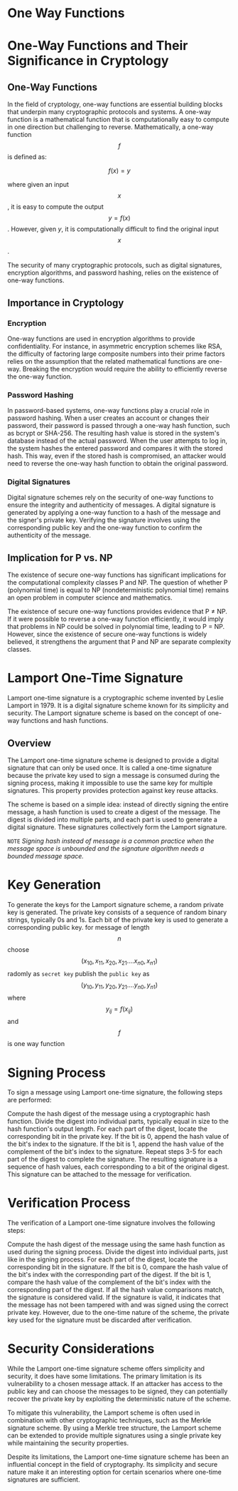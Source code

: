 # One Way Functions
# One-Way Functions and Their Significance in Cryptology

## One-Way Functions

In the field of cryptology, one-way functions are essential building blocks that underpin many cryptographic protocols and systems. A one-way function is a mathematical function that is computationally easy to compute in one direction but challenging to reverse. Mathematically, a one-way function $$f$$ is defined as:

$$f(x) = y$$

where given an input $$x$$, it is easy to compute the output $$y = f(x)$$. However, given $y$, it is computationally difficult to find the original input $$x$$.

The security of many cryptographic protocols, such as digital signatures, encryption algorithms, and password hashing, relies on the existence of one-way functions.

## Importance in Cryptology

### Encryption

One-way functions are used in encryption algorithms to provide confidentiality. For instance, in asymmetric encryption schemes like RSA, the difficulty of factoring large composite numbers into their prime factors relies on the assumption that the related mathematical functions are one-way. Breaking the encryption would require the ability to efficiently reverse the one-way function.

### Password Hashing

In password-based systems, one-way functions play a crucial role in password hashing. When a user creates an account or changes their password, their password is passed through a one-way hash function, such as bcrypt or SHA-256. The resulting hash value is stored in the system's database instead of the actual password. When the user attempts to log in, the system hashes the entered password and compares it with the stored hash. This way, even if the stored hash is compromised, an attacker would need to reverse the one-way hash function to obtain the original password.

### Digital Signatures

Digital signature schemes rely on the security of one-way functions to ensure the integrity and authenticity of messages. A digital signature is generated by applying a one-way function to a hash of the message and the signer's private key. Verifying the signature involves using the corresponding public key and the one-way function to confirm the authenticity of the message.

## Implication for P vs. NP

The existence of secure one-way functions has significant implications for the computational complexity classes P and NP. The question of whether P (polynomial time) is equal to NP (nondeterministic polynomial time) remains an open problem in computer science and mathematics.

The existence of secure one-way functions provides evidence that P ≠ NP. If it were possible to reverse a one-way function efficiently, it would imply that problems in NP could be solved in polynomial time, leading to P = NP. However, since the existence of secure one-way functions is widely believed, it strengthens the argument that P and NP are separate complexity classes.


# Lamport One-Time Signature
Lamport one-time signature is a cryptographic scheme invented by Leslie Lamport in 1979. It is a digital signature scheme known for its simplicity and security. The Lamport signature scheme is based on the concept of one-way functions and hash functions.

## Overview
The Lamport one-time signature scheme is designed to provide a digital signature that can only be used once. It is called a one-time signature because the private key used to sign a message is consumed during the signing process, making it impossible to use the same key for multiple signatures. This property provides protection against key reuse attacks.

The scheme is based on a simple idea: instead of directly signing the entire message, a hash function is used to create a digest of the message. The digest is divided into multiple parts, and each part is used to generate a digital signature. These signatures collectively form the Lamport signature.

`NOTE`  *Signing hash instead of message is a common practice when the message space is unbounded and the signature algorithm needs a bounded message space.* 

# Key Generation
To generate the keys for the Lamport signature scheme, a random private key is generated. The private key consists of a sequence of random binary strings, typically 0s and 1s. Each bit of the private key is used to generate a corresponding public key.
for message of length $$n$$
choose $$(x_{10}, x_{11}, x_{20}, x_{21}.... x_{n0}, x_{n1})$$ radomly as `secret key`
publish the `public key` as $$(y_{10}, y_{11}, y_{20}, y_{21}.... y_{n0}, y_{n1})$$
where $$y_{ij} = f(x_{ij})$$ and $$f$$ is one way function 

# Signing Process
To sign a message using Lamport one-time signature, the following steps are performed:

Compute the hash digest of the message using a cryptographic hash function.
Divide the digest into individual parts, typically equal in size to the hash function's output length.
For each part of the digest, locate the corresponding bit in the private key.
If the bit is 0, append the hash value of the bit's index to the signature.
If the bit is 1, append the hash value of the complement of the bit's index to the signature.
Repeat steps 3-5 for each part of the digest to complete the signature.
The resulting signature is a sequence of hash values, each corresponding to a bit of the original digest. This signature can be attached to the message for verification.

# Verification Process
The verification of a Lamport one-time signature involves the following steps:

Compute the hash digest of the message using the same hash function as used during the signing process.
Divide the digest into individual parts, just like in the signing process.
For each part of the digest, locate the corresponding bit in the signature.
If the bit is 0, compare the hash value of the bit's index with the corresponding part of the digest.
If the bit is 1, compare the hash value of the complement of the bit's index with the corresponding part of the digest.
If all the hash value comparisons match, the signature is considered valid.
If the signature is valid, it indicates that the message has not been tampered with and was signed using the correct private key. However, due to the one-time nature of the scheme, the private key used for the signature must be discarded after verification.

# Security Considerations
While the Lamport one-time signature scheme offers simplicity and security, it does have some limitations. The primary limitation is its vulnerability to a chosen message attack. If an attacker has access to the public key and can choose the messages to be signed, they can potentially recover the private key by exploiting the deterministic nature of the scheme.

To mitigate this vulnerability, the Lamport scheme is often used in combination with other cryptographic techniques, such as the Merkle signature scheme. By using a Merkle tree structure, the Lamport scheme can be extended to provide multiple signatures using a single private key while maintaining the security properties.

Despite its limitations, the Lamport one-time signature scheme has been an influential concept in the field of cryptography. Its simplicity and secure nature make it an interesting option for certain scenarios where one-time signatures are sufficient.